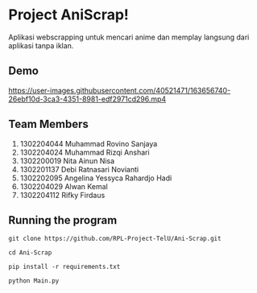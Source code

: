 # Project AniScrap!
Aplikasi webscrapping untuk mencari anime dan memplay langsung dari aplikasi tanpa iklan.

## Demo

https://user-images.githubusercontent.com/40521471/163656740-26ebf10d-3ca3-4351-8981-edf2971cd296.mp4


## Team Members
1. 1302204044 Muhammad Rovino Sanjaya
1. 1302204024 Muhammad Rizqi Anshari
1. 1302200019 Nita Ainun Nisa
1. 1302201137 Debi Ratnasari Novianti
1. 1302202095 Angelina Yessyca Rahardjo Hadi
1. 1302204029 Alwan Kemal
1. 1302204112 Rifky Firdaus

## Running the program
`git clone https://github.com/RPL-Project-TelU/Ani-Scrap.git`

`cd Ani-Scrap`

`pip install -r requirements.txt`

`python Main.py`

